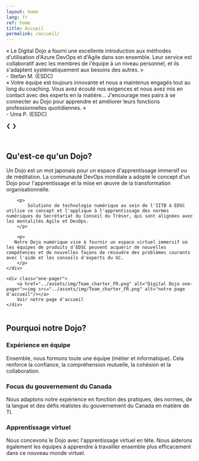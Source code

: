 ```yaml
---
layout: home
lang: fr
ref: home
title: Accueil 
permalink: /accueil/
---
```


 <!-- Slideshow container -->
<div class="slideshow-container fade">

  <!-- Full images with numbers and message Info -->
  <div class="Containers">
        « Le Digital Dojo a fourni une excellente introduction aux méthodes d'utilisation d'Azure DevOps et d'Agile dans son ensemble.
        Leur service est collaboratif avec les membres de l'équipe à un niveau personnel, et ils s'adaptent systématiquement aux besoins des autres. »
        <div class="signature">- Stefan M. (ESDC)</div>
  </div>

  <div class="Containers">
    « Votre équipe est toujours innovante et nous a maintenus engagés tout au long du coaching. Vous avez écouté nos exigences et nous avez mis en contact avec des experts en la matière... J'encourage mes pairs à se connecter au Dojo pour apprendre et améliorer leurs fonctions professionnelles quotidiennes. »
    <div class="signature">- Uma P. (ESDC)</div>

  </div>

  <!-- Back and forward buttons -->
  <a class="Back" onclick="plusSlides(-1)" alt="Previous Testimonial">&#10094;</a>
  <a class="forward" onclick="plusSlides(1)"  alt="Next Testimonial">&#10095;</a>
</div>
<br>

<!-- The circles/dots -->
<div style="text-align:center">
  <span class="dotty" onclick="currentSlide(1)"></span>
  <span class="dotty" onclick="currentSlide(2)"></span>
</div> 

## Qu'est-ce qu'un Dojo?

<div class="grid2">
    <div>
        <p> 
            Un Dojo est un mot japonais pour un espace d'apprentissage immersif ou de méditation. La communauté DevOps mondiale a adopté le concept d'un Dojo pour l'apprentissage et la mise en œuvre de la transformation organisationnelle.
        </p>

        <p> 
            Solutions de technologie numérique au sein de l'IITB à EDSC utilise ce concept et l'applique à l'apprentissage des normes numériques du Secrétariat du Conseil du Trésor, qui sont alignées avec les mentalités Agile et DevOps.
        </p>
            
        <p>
       Notre Dojo numérique vise à fournir un espace virtuel immersif où les équipes de produits d'EDSC peuvent acquérir de nouvelles compétences et de nouvelles façons de résoudre des problèmes courants avec l'aide et les conseils d'experts du GC.
        </p>
    </div>

    <div class="one-pager">
        <a href="../assets/img/Team_charter_FR.png" alt="Digital Dojo one-pager"><img src="../assets/img/Team_charter_FR.png" alt="notre page d'accueil"/></a>
        Voir notre page d'accueil
    </div>
    
</div>

<p><img src="../assets/img/decorative-dots.png" class="dots" role="presentation" alt=""></p>

## Pourquoi notre Dojo?

### Expérience en équipe 
Ensemble, nous formons toute une équipe (métier et informatique). Cela renforce la confiance, la compréhension mutuelle, la cohésion et la collaboration.

### Focus du gouvernement du Canada
Nous adaptons notre expérience en fonction des pratiques, des normes, de la langue et des défis réalistes du gouvernement du Canada en matière de TI.

### Apprentissage virtuel
Nous concevons le Dojo avec l'apprentissage virtuel en tête. Nous aiderons également les équipes à apprendre à travailler ensemble plus efficacement dans ce nouveau monde virtuel. 
